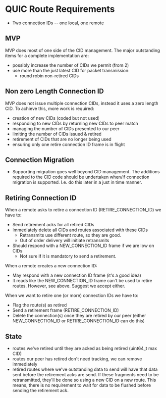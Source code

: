 QUIC Route Requirements
=======================

* Two connection IDs -- one local, one remote

MVP
---

MVP does most of one side of the CID management.  The major outstanding items
for a complete implementation are:

* possibly increase the number of CIDs we permit (from 2)
* use more than the just latest CID for packet transmission
  * round robin non-retired CIDs

Non zero Length Connection ID
-----------------------------

MVP does not issue multiple connection CIDs, instead it uses a zero length CID.
To achieve this, more work is required:

* creation of new CIDs (coded but not used)
* responding to new CIDs by returning new CIDs to peer match
* managing the number of CIDs presented to our peer
* limiting the number of CIDs issued & retired
* retirement of CIDs that are no longer being used
* ensuring only one retire connection ID frame is in flight

Connection Migration
--------------------

* Supporting migration goes well beyond CID management.  The additions required
  to the CID code should be undertaken when/if connection migration is
  supported.  I.e. do this later in a just in time manner.

Retiring Connection ID
----------------------

When a remote asks to retire a connection ID (RETIRE_CONNECTION_ID) we have to:

* Send retirement acks for all retired CIDs
* Immediately delete all CIDs and routes associated with these CIDs
  * Retransmits use different route, so they are good.
  * Out of order delivery will initiate retransmits
* Should respond with a NEW_CONNECTION_ID frame if we are low on CIDs
  * Not sure if it is mandatory to send a retirement.

When a remote creates a new connection ID:

* May respond with a new connection ID frame (it's a good idea)
* It reads like the NEW_CONNECTION_ID frame can't be used to retire routes.
  However, see above.  Suggest we accept either.

When we want to retire one (or more) connection IDs we have to:

* Flag the route(s) as retired
* Send a retirement frame (RETIRE_CONNECTION_ID)
* Delete the connection(s) once they are retired by our peer (either
  NEW_CONNECTION_ID or RETIRE_CONNECTION_ID can do this)

State
-----

* routes we've retired until they are acked as being retired (uint64_t max CID)
* routes our peer has retired don't need tracking, we can remove immediately
* retired routes where we've outstanding data to send will have that data
  sent before the retirement acks are send.  If these fragments need to
  be retransmitted, they'll be done so using a new CID on a new route.
  This means, there is no requirement to wait for data to be flushed
  before sending the retirement ack.
